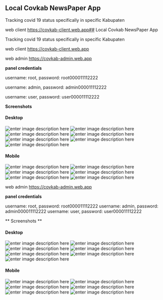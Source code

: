 ## Local Covkab NewsPaper App 

Tracking covid 19 status specifically in specific Kabupaten

web client https://covkab-client.web.app## Local Covkab NewsPaper App 

Tracking covid 19 status specifically in specific Kabupaten

web client https://covkab-client.web.app

web admin https://covkab-admin.web.app

**panel credentials**

username: root, password: root000011112222

username: admin, password: admin000011112222

username: user, password: user000011112222


**Screenshots**

#### Desktop
![enter image description here](https://lh3.googleusercontent.com/db6EIVitI_N99QVbfJjQkIGcI8nX3NsMmHK9EkozX3sOMV8evQoutL7t9XH3zsuVIekNTB9o3RwPOdUSjO35IStWhmimZp2YaZ-5hC5mQPDvANQUnFTClHjOaUP0-olxwKTnTJE5l1eDPSXzdgZLwiK8-CDJKRl4GLjxJMV3HTX8P5ZwE6FtwkacNLQZPzlVyh5cZYSV6OoWgEOqb8aZRRQN54R-D_96oKfy2P3j1DEq3W2CtD8sKfSNjlbmCi5bS03tYQ0p1BG7qqrITCwlV3EwoS-RpFc2DbOacZwUc-MXvp26dJ5Y8nGZktwgm83QPPP0ACB48WU9sPAMCdxFQEzI43Rzaygyfrb5yR7BaZtV7lvOB8mvFiAM1cITob6bT3Wrdi9vlC0Lep29f_MPWXrDpShEFW6pDqMxOcnrA-Q0AK6TR70OuEx4BTR7QLHt8ixDApiO2bXPZAi0tVGZwz18lKFXs9X2fSwAy0X3T46KZaAJQscbVTgPGIFr2FbeDFHK5C9XzN9eyAIWBsJH73q65Yq2UB5HSQB30JhAFDK5PbE2sVJl69brKJnw1F4q5cT38xh7bX8Y1oykYspOY26W7A1tnRyBExcRFkjimO7I3riw4gCwvXjvaW-M4xLQD20tWZVlff6t0FCvh8JK1zdmAhYwfV89c9MJDmXApuRbgueta9eLbL9BUp5zfA=w1341-h611-no)
![enter image description here](https://lh3.googleusercontent.com/NxqnBrY9paMvJaIuBHfOAT_dPVJF6ijyaYdDotKCcHcprLAnLJn1nlw8g_q0HX3vrWgGexwELtXKA7-40TolOlkE51K6uuFn4N3c68M59BaiCrBScuHGAonYBOHIhuyd9kmE7ph58AQS0HeHAr1o_LPWiRG0Ka85fDQ65nX8bmIKL07AI3vsizchWPDaYKAo_ZQxp6BvAqLsUmIZDsj4TU24HYP894l3psFbX02WRdswAWvz9UN2YdAbYjp8qEyp_IEzABjslKYNG7XmZ6RwVxQhXuX7SvaarHUJeQeenlZoVe1910aMJjGfsfy33e8G7DltqWRrADjh3riNz_KGSNR1Q6U4eKvAq5_CdzXZ6bLrnuOQ5Aimj3qtqVjDL4cRf5vukk6ziFw834mkh2VKjjesUbLBkHTC2O98_lLx7xB9u0c3q5cRq7RN9qvkgIsGwaERZhSXBJaUoBecpDx_fDe9UDkglAJow202VvMZLWnG_xS93iM0qIY2T5ydreI-nmzkcB2JIqYXx3bc6yly8yHUkGw_1WQiQVcYMGr-mquZl1Jw6hwh9z5sAG1nO0B_x9KsyQnee1O4GDbsd2HKk4ROHHdF0cgXOqDK8y3DLBQeK37DGuy_Qh5qNGSnvvfKLZgbGosACAwmgQcIOTNzDmB9yBnFjxOeddbjyh0Wk3d2B_cyKmhyS_MRPdSCiQ=w1350-h661-no)
![enter image description here](https://lh3.googleusercontent.com/BOOYNyOqjalSgWUHN15V-EsNmkxNcgzfN2uPhTgSKgqZvVpoTcVwxKWODSTQ-4OslHgRPDCWG6X-sJKVPOeWJTOyYkc-XsXbSDomfrpkEVIoARkrnd_6m0UarNRyo6SANim6kI_p5SBD6ER9k1mtbojqrQXqDihAe-UjgoB88QzzIgLADrHcT7gFcMIhupMpe2HUNYGgoaViQBrnfwRJi9OKs42uZmEQA8GgB3Y2R4WodP3t34sVuwSD4N28CWCUBaK9EvmGEEvte9IxLlrxX2yC4md87ZLpd5fnnTpFWFnFx4hMQRT3F9XJbBI1ku_bCFTNQUbzSd6kUpQw-WPrhauTEA8JYoXbV4We3wPF1vsirVK0kLzYxp_XMZfwWuuTERzmauQdPyuay_7GeKu5kmqTJ1hBk568NZNP5wqErBv9Rcy37UvluT4lWcoOM3bhPXgHHuQzRRa4PlxATOKZi8aXd70xri_CiUIGmJe6koGsT2yGRa9NAYBEFSYB5PKL7kyZCW4y_xahhHiH8sg0ecnv6p3-RNKaI-2H48imbQM_iFrG8MExJpnvZdzMhZf7eD_AhUQPRDHpBfTdIvAeNOIz7uGfWKmwwRby-F1XAfEXSzqqbS4n42LHiv2vzSitPgdIQCeDzb4HjGnKBoSkKNyNMVDZCo_ekLvBLTcxyBnA2pVZjb0VGVT3Mnd6kw=w1353-h634-no)
![enter image description here](https://lh3.googleusercontent.com/MoyUmMLHKsRhhyeBtgyo4kWHBpqeHHId_J9MXio3oY-7vfDGI-mF7WcwTfP_rlrizVqtEVhVWKk3Ym0fuxd6j16uGZqBwP8m8RdkpfmpeqXf-WsQcmEIckctNrC52QJ_Lvx7Iot5BKc8kGl2GTJgAv4ZmHMIvTI4KCwMxaMXgDn81ijBNKBno80CJLSxM4tPVqIvMPfbn3Rr0jDGnt9FqubC6pLebhd6k_MY7A_MiKOolquHkpNNoaJyN8Xb559fJoXBxkD-Gp0PSU9RSBQBQuqo2K-JzFuV4p5DNRbq1w_VUrebb04a-C2WxMowYO1TbYYkshF9H89YUU50YVHsR81_PTj0vRckQCrqrUSKHcog4J_WDG2ZytWyKTpvpIXN-1KoUq28P79cynf7mxmgo6QrX8d9EP-t5JYdgPSsqbYgnhvI2NA1sS3Ed_VAVLzLmzS_-9NJPmerNABkgXGR4XPyPVB1dVRxYmlKa3S1H-jb_BkjxvvAkbZ3vZwDRQYRlZLAWG9JbA10h4VpSlZ4NtzVEbG_WWXxdI9RB-GYYSzGT7zX4AnXVH2bi1T8c4x6lPmP0BjgXLg7DwNUunuGS_7v2pYN5MOUjgnbdr7PoYEUis1mZR3yrA_J9Tj4u-IxRBF0OX7vVboqH3OI9H0CgPu8si7Ffu2svDWbO8EhNg1_95yaEvZlH2iCzJDnmQ=w1356-h627-no)
![enter image description here](https://lh3.googleusercontent.com/kbcqi2Ud9Nw9Kn5Yb1Z7SLvptD-R2aeqhq1PtL4cvhCvZ9uRLwErxwU1jj3m877-JAlSdFZgqTn-jZBAKz9JfcFDczjL1VIa5VGFeBBnI6_dCfiKAyhniCKzNlDDCCyHbhHsgADviFoKyTOUBLWZmV8ictbrMqz1nCk50zXPtEaszdQer1ns8qBv4_Tn7kubO8-ayTzbBs8RwlNy2Im3QmRwg5ScU2ieW9zK2LmzDhYoXV-qnLBej7oBdvC3HoqSoJBC5kaI4KHRjQqZv4IABEsj3GtZW5W2czumGNNqCrp-KlnoNLT5vOzLfftWwGbpWxp182nPZhe3HOzXBR2aakFB-eeuiUW3cw6xz-0JMIuh2CMc1B5REzQ1XpawY9ouezb_LlFYC0OpeK4IRjkyX_S4NquQ9vwUlP_eAghynLjRQqtLcbd7l6DUEf7vmYau1JckXcT_XAcpK3-uAcmjIDXlGT3t2LRHLkKhxB46qwET7oAbePbLfoIZg_wpMTzu9ZuGZ7fSY9pbGxFWGxkSCDj8bfbdGxRRvihkcdJg_6-B-dQxQqxPywzw10YLDbnDbBdVECM4eP_OXAR9n6dtq7fXH4c-7IOrQwxa_TI1qlKnKnN_ZAa3qs8VixS4TCPLwoHQEsR01BjZ8TYIu3r42n7QwjScfONm2ecqAnb_dstiSTS8kggprdIR0YtGHQ=w1352-h507-no)
![enter image description here](https://lh3.googleusercontent.com/ZnBxj-63LY9gdWVdPWGZ3bABYKwwxXZ_wmJE79XMBwwAaJYl6NELkcBj9pKZ8wt1YAeWQp5djKhx8PZGx_giawJG-1RgQHFcvLwBzUrNVynSBfxtaeKA_PT0X2ISL85dOMjc48vkNvXwxYW3t1wdjWY7pBJ5959dnyQMg71ibZMVN0rirII_eQfAxCPYJwTGDroSfmULE78NlV4-JJewyLHfjrrPtolYrBcWKS1_t4b9rZt6vO7iBiqUsYBnHesc6dmBk-q8HU1CBjtb-3KFQ4kBFgE5-536adWxY7cPiyDiLGKFuNju3lqpVUXIr8mQ5OTTG5MzJ2AYur8tAhQRgBKKPaKpq8msGG_9b_3Z3fTdfkz1o9w8UcyRJGUkIJ64gjMkWDz2hPF-W3Bdj1wwa7un2PpLD24BIXlioqGZAfdu3WPvZ7E8Z29EDx9POasjAJ17iC-iO1OlUK8QOYZFWBPZVzxzGoFDnDr2zRhbHRfY10B8ClWpntCQTevVVZZZCFJQyuhv71b3TnvAMY0ZvLRJlQpuDjzJ0k3yLrJvxr5NtaPYBPn1VCzzCGQrIQigjEoLq2qr2cnrbggVFCv1jH_imQeQh-6ARAvzO3-BG49oepRs3R0N1-B4MvW8WyS-PwKwxU5HrrNZPWVFoaauPNuK6_hiV0OesUV1gCEqWeEsvqdPBmUfASlYS_VzHQ=w1361-h666-no)
![enter image description here](https://lh3.googleusercontent.com/bFV5347q4JuXMGNkxqMsLEYFD_qszZJwug3_T-wQZOBEAol1_TcWqdlhKQw8crMeullbn1_SUuh_UiSuMHYPWv_gT5Yv3S15Ed-_K4AJjSAJF5CVneGDCCUuSuuaibUMWD02joztpzmbGlq4xUKv6EbApCOaWXsw5uJXp40dHOX1DbiQBghq6aRRTDeo-FsU4GB8PjrMqhWe38aSC-kkB88KNM5Xtxmyl9lAtLIIgSH4xKZSEyBaQ55oGNr8pnnFXUxlX6iJDHfm9Tjb1yR1Mkw4JaGdbH0JrSTLWIiF-iLnFFe4hXkgBmT2wsK5eKS9exuivWpx0h_AX2ATDVE-HTHTU6fAvy7_CuyWzvNRLfbMX5-W6j4rzMDon2_nSCUDlzOYw10MmKccuv5iPXyOVCw3Mce2uzI0pgo0elBq-fZ-hHFAkv1BANZB4dk1yIvps8fanjtqdqgNDcNzI7yAl6WxkRYTxPaQYkLgx-em-rTSQBJasd0GMWbEnsf6wPVfW2jT7yTMBS8Rpy2SkZC01Y73b1ZWn52M0fUzFEb_NvXTk1x33KetADm5hgQHo4TQ9HXgMobpSYjDHoiULnKCdbaDmQeDSHVCmnu2g3h2aOiDbbTvSclQuGJ8J9cSBPM6bHzpW4SxFij2zyLlTdCJjKfV7FBCEQGBPkbimwnChxQUj19e2J81_mpzxDIJcg=w1326-h652-no)

#### Mobile
![enter image description here](https://lh3.googleusercontent.com/Pma68vNzaAIgKTIXjXYDgk9VVhqOBBD8Oo48eaSoKyzHlYH863kF7baEpXtmBnOuFLxNY8ZBWsLDspU6DgOIaR8VZ-ZJObm3U7ZEEHozUrVyx7pIwc6A7S2lTvHR0FwjOz3XPuxmSvOcgIFSo6krjd5TLT_rTq14SaS1mufA_ifaHNuWnfsgN5ctnGorf_27qtEMega7REX6-0gkaX83A_uSsffInna-ZqZrClcwSorye7C-v4aC2IM5YiMgsduGb7RlcEbU5Dty3pFu1N5kcCkXrxOlX1T666sbTCaViO6cL-enjE7n1kwVLufk83u4ssdgcWWrY0XDZ4wlV4j70dGIjt-kXscPrI3pXP55L9PYkTPbrVnPuP4SgjfbjITSMn8tE4sW6i9A9CHZBRFL5GvPXbiBnBCSamG0M623H25QOPHPrze02XObw9cXE438YcR282itb27nA7dCrtRm11RMyEbO-UcK9a_Bc7yG4Z065pbY0eBCWX5V0eiiOdcjaA3bc3ZwvHrMzWYO8jcMM2KcoYugROGOR_-HSp03USKZCyNc4xZBC0cUdGRHNdUUxUtO6CGlMssHolxy_FWVUAhuSMqudGLaU_p7sEBnlmJBbY1Cas6dxAodyJiUipPw-cxMXFuO4EIoOmmfht8ouob71ZHQwLMqkpfHcCPFs96uK_ti1jrpR2lPv7fuqA=w325-h564-no)
![enter image description here](https://lh3.googleusercontent.com/dLkqoVIQGV1HPNBCc9YG4GNsuc34hPpx6qhC6_Q-u5l1bE4Jhvq6YzJZJ2T_pNmKDtCZK5E8TCz1iWxPCu80dbeZSDhRNmC_wpRW9UkywJtSCi36msPJerh2P0pk1tWuRhYPBY7G_HyrGMaZuxDXEJ8aaFmddGGm3X13nQZgWYcTkCoz61fUtUbHmipQiVOTHcIO9N64XREcLAKzStDSRbYFHR4pve34fz7ev3Ne5X8FTFtq3l3HiRLkmd3Q3DiTWQfxgZsjJTSKp83nHRYQsAqlqWI8rMcHC3c4EUy472Vskc-zoJXBy4ogSXuUsD80IsO3to8lRU8riNLtIVdIMdbXEFQgtl7zKFT4gwM-YC-kGbz-k96RMexUb7JbZbq3kcbR7R8V9D688lXKXL-MH1t3PP_KfO9vW21DQdxbSytmSE252wYBd5F3s_gx-FU_TvpEtd0xBikM3sie2RrZZuTtuX1rgxTwKw6XeSVm3NrSO_COeiQJs6a2OeR-XTk4J9J5_z1EEPzWgF7qvzzTYH-cJFGR9fsp2Y6kblA22trSXV64dF9LjXCrmDtPcYrGACPLNlfoZwuNm9e-rfL2ZOKh1pg5EWoiBJXoeB2zAEdclcdu5BNvmIKUuwEXyFBtf3OcO5K_Xv-MzlDc1M_KB16hl65i9H39rL7Op4J9vVmqJeBQF-QP9GDQ0lAVog=w330-h581-no)
![enter image description here](https://lh3.googleusercontent.com/CcOxr3CdiZ53vSpDi7sbolVjxU0BTWLYBhTQ1Ra0Ggc3k7D7DCMopBvS2nIvzQL24afVmX5wD2sBu8OdR-Ru9riBMJ5v39BhqVCz0WEU2mFrFMquJSpfB9eA0HLuVODdkoJi31jcfqgs1zul_tEM9OTpHLAFLUZSUyOnnTZOb3CQXwBpoUflKhwkX1QVCdkKd2XJWPcMUWyugBDPEt5FoWEdoBn5tkKlTWqHgQ_Fp3UfveyDY_tA7r-ZyJZHmuJ--T7ba8q1vA69iN4gBJsoCIlAfzyKM6zjyGyk4_T7XSfqAyJCeTiEcsZIGUtNhO8jbx1M-009tV85a4_AGaB3-nFmNmwZptG3HXyhCKrR6uw1S8jjvmc6pn8TPjHJqKun1xXDaQK6HtaSx8_BlaOsqiATUjcpnvClRzRUh2LVL13z-FPouboo_UHoKqb3m3pGdG9YioezovnwY3hj2tKZKT8F9znn33Vxv5q8vvp38NvRV6qlzYRkgszqnxqmXtDfDtEXHnseHjN5agHg3DKWzGIEbIVaJo4oWQYzTrcf1Awzi5N5TDSYUt1nS2DmSnTiDXDnuDPWMT_Lr9-LrLly0EDJ1M8E9YgwehS3ldSjpOlPIU5nMUpvZafOLXYatbwJ0anwd7auHCDBjKK1XqQRcTjouBde3AY1A5Ixi47Mr8vqV1ajsW3BEAmJx8EbrQ=w327-h581-no)
![enter image description here](https://lh3.googleusercontent.com/qDilbA14y_v9r92RNQsyuqeyTK2IZLet4ZEGMMIC-LiyG2Sy0r2xXm-XpLvw-jE3IHquC-6mxquoCBP0CSmKDLXrYWn7rlS-ZjgL_oRm4gLbUXMfdZoAke4Kyv3SLmyJVdaTcMuw2yBwhORQ4ZJ7qyaLxdlQvHTeWx5knhHQ1TqBkk3YgJ7YZhDb209tdYWiKeLkFFsENquXFvu0bF0_1wRgir-XrkHYLf6ghfu-rkvhgv5YF69Pe2_fuysy0pVSncwTLgOkApgUB92qWpn-2_Aju60dIWB7Ve8HrsWsJiDvlEgKkiWYJgXxj1FjbEL1Xc1-2-7UKITzsIyyN-Ox_xLw3aVZ1HTrGaKZUNWIdwpYD6UBzrRXQnmmyeGhotmGj3E_TjsQidSxbZAj3XVSCht93hcbShNxKexcQcBDbOPxHJlQYVs4fnnF7wp6w_lb5VTpCN_KA4ei6hCkANPOKrZC2h2WM3ls7huI87FNLndR7o8dVrHjuRdy_VVV0f0Ql1YlENZ3juHq__KOxFZZi7PMLeu075CYvCRG2l74h3REt-ZoOU-4OXzCw975BCOYs3APLESniI5Wn13cKdPGQDIQ9yxz801u1cHKAiWK1-KQRgOu26aZjrGYluo6QHw2BQ2bl0AnDJUrZgf8VzyMep8MXwUCeaR3Zc8OSSWmg2iacEp1G2pabvNFzscHgA=w323-h578-no)
![enter image description here](https://lh3.googleusercontent.com/JcT9ZAJGGnJ2C1aW4GUpdUBLDfPVVDNKYgKb_NwbJyhT6ct2vtUBtcv-OYpKYNpQnRYKp5jofy2VSRMoXMKr6-FHs2D0d86hk7QJObNeKAHEnARSK1_ay7h3fheLm-Wy2fsWFCkx-KESqFCE5rrAD_OBgpbGENywIiHfGjE1O4R-TFYC-cWWYGs9Va3GQFOkuRhz3-I0xiBj2ok-B1mFkBGSHiyVeqoZKFJEzKwFjgytQVFLS3SxIbrhGaGR0g-8NsPd5tnK4ch4AJmqTXiPYaNS2qnjOmo-9NZ8wvzFMn8lBCR-uhy2AGI5I0GjtF5zZg38GNPjqE1Hc6-CGkS1KABlUuqLsU_O0qJNGMqD3kPTlTEOd36cMubLr35RYKbUolrFDKARX_eKO_mUhyL9_L7dif7ojUSoZc-TfQaGGhMqXq7X6zdj8QA66MiJ3stxKU8L397jV-HRy1FsaDtib1nBIvY8Ucgc4NrpyF308YygY00nd66CYlDTeXmF9bIrOIVgk3yL-2ajHA0t0_mGLnUNOzNwkDm9AMg66nM4u-UEoTZPDMjWydGrvybYby8R0XHPbjOxsPvwjpgM_IeIlo5feEatud7r_Y6h_SytJUOSGQx5H-21-RtdL-RiJ3KFwmEzmpbeMzjOe-ouMmImzIKmE7Olc_CHllmUZtE1guiQhQYlgozSQIxiDiuP-w=w321-h576-no)
![enter image description here](https://lh3.googleusercontent.com/B0RRUyXwBvR1oOKMRVVBbR9YV-4KtGZxnxWYl34eAEw0m_XPkvF-1JC3H3G0sbdHPSNCOZeeJ-yKsmqRknoSLZxF-cZLnWTepS1DdkwqJrVw-eMo-nMiA2jJsi5d8dqUJhYB_aGoPAHJxqWLDXO2TKHrH4Vshp-a9N7hAANM5add5ocya7574dI0HnPQpLHWu6L7roDIKaJrPN2oTpVrVIzw5FQk1zRerC7Lpi1Kcg9Rwi8q5tFqktl05sswCNkGMEiu8b165YgBBJKvH1GI_lRVJyWH4HPVDAmFydvg726kNr67QSJUgyLHDCjJEsN8ZRJa00mKbec9UdPgTSDn3sSzJosL5n0LZ3ePAzXntMuFGVBj0e3R8PxyItL2At9AnQKB0971AMsvIBrXQWXpEyzyV_yvmD3ZGE6Hp_ubtwyJVYmkKEXNIebvJO8i5b_3TAXzbVIv_4AyxOGX3izC5Bp8QlEm143tjyYsQm6rt7bEBd4NCLA7y_sd6G82afCdWLlKGPtPxB12dbaRPPzCWJk69TvysuCRpo1HeiKkS_9GxRErUrW6iexW4eYmcmt8CK6j-bjGux1qwl_rkJBzki_KVFjC1KSVnaUtJJH9I4I5o1lhYIpOU7sZU3JJoPlx0sj0Sv9Zyha5UcmR5O94e52vgpnog0QWuixRnu5EFuaTVfrtYuS5uc3OO7d4ZQ=w322-h566-no)



web admin https://covkab-admin.web.app

**panel credentials**

username: root, password: root000011112222
username: admin, password: admin000011112222
username: user, password: user000011112222

** Screenshots **
#### Desktop
![enter image description here](https://lh3.googleusercontent.com/db6EIVitI_N99QVbfJjQkIGcI8nX3NsMmHK9EkozX3sOMV8evQoutL7t9XH3zsuVIekNTB9o3RwPOdUSjO35IStWhmimZp2YaZ-5hC5mQPDvANQUnFTClHjOaUP0-olxwKTnTJE5l1eDPSXzdgZLwiK8-CDJKRl4GLjxJMV3HTX8P5ZwE6FtwkacNLQZPzlVyh5cZYSV6OoWgEOqb8aZRRQN54R-D_96oKfy2P3j1DEq3W2CtD8sKfSNjlbmCi5bS03tYQ0p1BG7qqrITCwlV3EwoS-RpFc2DbOacZwUc-MXvp26dJ5Y8nGZktwgm83QPPP0ACB48WU9sPAMCdxFQEzI43Rzaygyfrb5yR7BaZtV7lvOB8mvFiAM1cITob6bT3Wrdi9vlC0Lep29f_MPWXrDpShEFW6pDqMxOcnrA-Q0AK6TR70OuEx4BTR7QLHt8ixDApiO2bXPZAi0tVGZwz18lKFXs9X2fSwAy0X3T46KZaAJQscbVTgPGIFr2FbeDFHK5C9XzN9eyAIWBsJH73q65Yq2UB5HSQB30JhAFDK5PbE2sVJl69brKJnw1F4q5cT38xh7bX8Y1oykYspOY26W7A1tnRyBExcRFkjimO7I3riw4gCwvXjvaW-M4xLQD20tWZVlff6t0FCvh8JK1zdmAhYwfV89c9MJDmXApuRbgueta9eLbL9BUp5zfA=w1341-h611-no)
![enter image description here](https://lh3.googleusercontent.com/NxqnBrY9paMvJaIuBHfOAT_dPVJF6ijyaYdDotKCcHcprLAnLJn1nlw8g_q0HX3vrWgGexwELtXKA7-40TolOlkE51K6uuFn4N3c68M59BaiCrBScuHGAonYBOHIhuyd9kmE7ph58AQS0HeHAr1o_LPWiRG0Ka85fDQ65nX8bmIKL07AI3vsizchWPDaYKAo_ZQxp6BvAqLsUmIZDsj4TU24HYP894l3psFbX02WRdswAWvz9UN2YdAbYjp8qEyp_IEzABjslKYNG7XmZ6RwVxQhXuX7SvaarHUJeQeenlZoVe1910aMJjGfsfy33e8G7DltqWRrADjh3riNz_KGSNR1Q6U4eKvAq5_CdzXZ6bLrnuOQ5Aimj3qtqVjDL4cRf5vukk6ziFw834mkh2VKjjesUbLBkHTC2O98_lLx7xB9u0c3q5cRq7RN9qvkgIsGwaERZhSXBJaUoBecpDx_fDe9UDkglAJow202VvMZLWnG_xS93iM0qIY2T5ydreI-nmzkcB2JIqYXx3bc6yly8yHUkGw_1WQiQVcYMGr-mquZl1Jw6hwh9z5sAG1nO0B_x9KsyQnee1O4GDbsd2HKk4ROHHdF0cgXOqDK8y3DLBQeK37DGuy_Qh5qNGSnvvfKLZgbGosACAwmgQcIOTNzDmB9yBnFjxOeddbjyh0Wk3d2B_cyKmhyS_MRPdSCiQ=w1350-h661-no)
![enter image description here](https://lh3.googleusercontent.com/BOOYNyOqjalSgWUHN15V-EsNmkxNcgzfN2uPhTgSKgqZvVpoTcVwxKWODSTQ-4OslHgRPDCWG6X-sJKVPOeWJTOyYkc-XsXbSDomfrpkEVIoARkrnd_6m0UarNRyo6SANim6kI_p5SBD6ER9k1mtbojqrQXqDihAe-UjgoB88QzzIgLADrHcT7gFcMIhupMpe2HUNYGgoaViQBrnfwRJi9OKs42uZmEQA8GgB3Y2R4WodP3t34sVuwSD4N28CWCUBaK9EvmGEEvte9IxLlrxX2yC4md87ZLpd5fnnTpFWFnFx4hMQRT3F9XJbBI1ku_bCFTNQUbzSd6kUpQw-WPrhauTEA8JYoXbV4We3wPF1vsirVK0kLzYxp_XMZfwWuuTERzmauQdPyuay_7GeKu5kmqTJ1hBk568NZNP5wqErBv9Rcy37UvluT4lWcoOM3bhPXgHHuQzRRa4PlxATOKZi8aXd70xri_CiUIGmJe6koGsT2yGRa9NAYBEFSYB5PKL7kyZCW4y_xahhHiH8sg0ecnv6p3-RNKaI-2H48imbQM_iFrG8MExJpnvZdzMhZf7eD_AhUQPRDHpBfTdIvAeNOIz7uGfWKmwwRby-F1XAfEXSzqqbS4n42LHiv2vzSitPgdIQCeDzb4HjGnKBoSkKNyNMVDZCo_ekLvBLTcxyBnA2pVZjb0VGVT3Mnd6kw=w1353-h634-no)
![enter image description here](https://lh3.googleusercontent.com/MoyUmMLHKsRhhyeBtgyo4kWHBpqeHHId_J9MXio3oY-7vfDGI-mF7WcwTfP_rlrizVqtEVhVWKk3Ym0fuxd6j16uGZqBwP8m8RdkpfmpeqXf-WsQcmEIckctNrC52QJ_Lvx7Iot5BKc8kGl2GTJgAv4ZmHMIvTI4KCwMxaMXgDn81ijBNKBno80CJLSxM4tPVqIvMPfbn3Rr0jDGnt9FqubC6pLebhd6k_MY7A_MiKOolquHkpNNoaJyN8Xb559fJoXBxkD-Gp0PSU9RSBQBQuqo2K-JzFuV4p5DNRbq1w_VUrebb04a-C2WxMowYO1TbYYkshF9H89YUU50YVHsR81_PTj0vRckQCrqrUSKHcog4J_WDG2ZytWyKTpvpIXN-1KoUq28P79cynf7mxmgo6QrX8d9EP-t5JYdgPSsqbYgnhvI2NA1sS3Ed_VAVLzLmzS_-9NJPmerNABkgXGR4XPyPVB1dVRxYmlKa3S1H-jb_BkjxvvAkbZ3vZwDRQYRlZLAWG9JbA10h4VpSlZ4NtzVEbG_WWXxdI9RB-GYYSzGT7zX4AnXVH2bi1T8c4x6lPmP0BjgXLg7DwNUunuGS_7v2pYN5MOUjgnbdr7PoYEUis1mZR3yrA_J9Tj4u-IxRBF0OX7vVboqH3OI9H0CgPu8si7Ffu2svDWbO8EhNg1_95yaEvZlH2iCzJDnmQ=w1356-h627-no)
![enter image description here](https://lh3.googleusercontent.com/kbcqi2Ud9Nw9Kn5Yb1Z7SLvptD-R2aeqhq1PtL4cvhCvZ9uRLwErxwU1jj3m877-JAlSdFZgqTn-jZBAKz9JfcFDczjL1VIa5VGFeBBnI6_dCfiKAyhniCKzNlDDCCyHbhHsgADviFoKyTOUBLWZmV8ictbrMqz1nCk50zXPtEaszdQer1ns8qBv4_Tn7kubO8-ayTzbBs8RwlNy2Im3QmRwg5ScU2ieW9zK2LmzDhYoXV-qnLBej7oBdvC3HoqSoJBC5kaI4KHRjQqZv4IABEsj3GtZW5W2czumGNNqCrp-KlnoNLT5vOzLfftWwGbpWxp182nPZhe3HOzXBR2aakFB-eeuiUW3cw6xz-0JMIuh2CMc1B5REzQ1XpawY9ouezb_LlFYC0OpeK4IRjkyX_S4NquQ9vwUlP_eAghynLjRQqtLcbd7l6DUEf7vmYau1JckXcT_XAcpK3-uAcmjIDXlGT3t2LRHLkKhxB46qwET7oAbePbLfoIZg_wpMTzu9ZuGZ7fSY9pbGxFWGxkSCDj8bfbdGxRRvihkcdJg_6-B-dQxQqxPywzw10YLDbnDbBdVECM4eP_OXAR9n6dtq7fXH4c-7IOrQwxa_TI1qlKnKnN_ZAa3qs8VixS4TCPLwoHQEsR01BjZ8TYIu3r42n7QwjScfONm2ecqAnb_dstiSTS8kggprdIR0YtGHQ=w1352-h507-no)
![enter image description here](https://lh3.googleusercontent.com/ZnBxj-63LY9gdWVdPWGZ3bABYKwwxXZ_wmJE79XMBwwAaJYl6NELkcBj9pKZ8wt1YAeWQp5djKhx8PZGx_giawJG-1RgQHFcvLwBzUrNVynSBfxtaeKA_PT0X2ISL85dOMjc48vkNvXwxYW3t1wdjWY7pBJ5959dnyQMg71ibZMVN0rirII_eQfAxCPYJwTGDroSfmULE78NlV4-JJewyLHfjrrPtolYrBcWKS1_t4b9rZt6vO7iBiqUsYBnHesc6dmBk-q8HU1CBjtb-3KFQ4kBFgE5-536adWxY7cPiyDiLGKFuNju3lqpVUXIr8mQ5OTTG5MzJ2AYur8tAhQRgBKKPaKpq8msGG_9b_3Z3fTdfkz1o9w8UcyRJGUkIJ64gjMkWDz2hPF-W3Bdj1wwa7un2PpLD24BIXlioqGZAfdu3WPvZ7E8Z29EDx9POasjAJ17iC-iO1OlUK8QOYZFWBPZVzxzGoFDnDr2zRhbHRfY10B8ClWpntCQTevVVZZZCFJQyuhv71b3TnvAMY0ZvLRJlQpuDjzJ0k3yLrJvxr5NtaPYBPn1VCzzCGQrIQigjEoLq2qr2cnrbggVFCv1jH_imQeQh-6ARAvzO3-BG49oepRs3R0N1-B4MvW8WyS-PwKwxU5HrrNZPWVFoaauPNuK6_hiV0OesUV1gCEqWeEsvqdPBmUfASlYS_VzHQ=w1361-h666-no)
![enter image description here](https://lh3.googleusercontent.com/bFV5347q4JuXMGNkxqMsLEYFD_qszZJwug3_T-wQZOBEAol1_TcWqdlhKQw8crMeullbn1_SUuh_UiSuMHYPWv_gT5Yv3S15Ed-_K4AJjSAJF5CVneGDCCUuSuuaibUMWD02joztpzmbGlq4xUKv6EbApCOaWXsw5uJXp40dHOX1DbiQBghq6aRRTDeo-FsU4GB8PjrMqhWe38aSC-kkB88KNM5Xtxmyl9lAtLIIgSH4xKZSEyBaQ55oGNr8pnnFXUxlX6iJDHfm9Tjb1yR1Mkw4JaGdbH0JrSTLWIiF-iLnFFe4hXkgBmT2wsK5eKS9exuivWpx0h_AX2ATDVE-HTHTU6fAvy7_CuyWzvNRLfbMX5-W6j4rzMDon2_nSCUDlzOYw10MmKccuv5iPXyOVCw3Mce2uzI0pgo0elBq-fZ-hHFAkv1BANZB4dk1yIvps8fanjtqdqgNDcNzI7yAl6WxkRYTxPaQYkLgx-em-rTSQBJasd0GMWbEnsf6wPVfW2jT7yTMBS8Rpy2SkZC01Y73b1ZWn52M0fUzFEb_NvXTk1x33KetADm5hgQHo4TQ9HXgMobpSYjDHoiULnKCdbaDmQeDSHVCmnu2g3h2aOiDbbTvSclQuGJ8J9cSBPM6bHzpW4SxFij2zyLlTdCJjKfV7FBCEQGBPkbimwnChxQUj19e2J81_mpzxDIJcg=w1326-h652-no)

#### Mobile
![enter image description here](https://lh3.googleusercontent.com/Pma68vNzaAIgKTIXjXYDgk9VVhqOBBD8Oo48eaSoKyzHlYH863kF7baEpXtmBnOuFLxNY8ZBWsLDspU6DgOIaR8VZ-ZJObm3U7ZEEHozUrVyx7pIwc6A7S2lTvHR0FwjOz3XPuxmSvOcgIFSo6krjd5TLT_rTq14SaS1mufA_ifaHNuWnfsgN5ctnGorf_27qtEMega7REX6-0gkaX83A_uSsffInna-ZqZrClcwSorye7C-v4aC2IM5YiMgsduGb7RlcEbU5Dty3pFu1N5kcCkXrxOlX1T666sbTCaViO6cL-enjE7n1kwVLufk83u4ssdgcWWrY0XDZ4wlV4j70dGIjt-kXscPrI3pXP55L9PYkTPbrVnPuP4SgjfbjITSMn8tE4sW6i9A9CHZBRFL5GvPXbiBnBCSamG0M623H25QOPHPrze02XObw9cXE438YcR282itb27nA7dCrtRm11RMyEbO-UcK9a_Bc7yG4Z065pbY0eBCWX5V0eiiOdcjaA3bc3ZwvHrMzWYO8jcMM2KcoYugROGOR_-HSp03USKZCyNc4xZBC0cUdGRHNdUUxUtO6CGlMssHolxy_FWVUAhuSMqudGLaU_p7sEBnlmJBbY1Cas6dxAodyJiUipPw-cxMXFuO4EIoOmmfht8ouob71ZHQwLMqkpfHcCPFs96uK_ti1jrpR2lPv7fuqA=w325-h564-no)
![enter image description here](https://lh3.googleusercontent.com/dLkqoVIQGV1HPNBCc9YG4GNsuc34hPpx6qhC6_Q-u5l1bE4Jhvq6YzJZJ2T_pNmKDtCZK5E8TCz1iWxPCu80dbeZSDhRNmC_wpRW9UkywJtSCi36msPJerh2P0pk1tWuRhYPBY7G_HyrGMaZuxDXEJ8aaFmddGGm3X13nQZgWYcTkCoz61fUtUbHmipQiVOTHcIO9N64XREcLAKzStDSRbYFHR4pve34fz7ev3Ne5X8FTFtq3l3HiRLkmd3Q3DiTWQfxgZsjJTSKp83nHRYQsAqlqWI8rMcHC3c4EUy472Vskc-zoJXBy4ogSXuUsD80IsO3to8lRU8riNLtIVdIMdbXEFQgtl7zKFT4gwM-YC-kGbz-k96RMexUb7JbZbq3kcbR7R8V9D688lXKXL-MH1t3PP_KfO9vW21DQdxbSytmSE252wYBd5F3s_gx-FU_TvpEtd0xBikM3sie2RrZZuTtuX1rgxTwKw6XeSVm3NrSO_COeiQJs6a2OeR-XTk4J9J5_z1EEPzWgF7qvzzTYH-cJFGR9fsp2Y6kblA22trSXV64dF9LjXCrmDtPcYrGACPLNlfoZwuNm9e-rfL2ZOKh1pg5EWoiBJXoeB2zAEdclcdu5BNvmIKUuwEXyFBtf3OcO5K_Xv-MzlDc1M_KB16hl65i9H39rL7Op4J9vVmqJeBQF-QP9GDQ0lAVog=w330-h581-no)
![enter image description here](https://lh3.googleusercontent.com/CcOxr3CdiZ53vSpDi7sbolVjxU0BTWLYBhTQ1Ra0Ggc3k7D7DCMopBvS2nIvzQL24afVmX5wD2sBu8OdR-Ru9riBMJ5v39BhqVCz0WEU2mFrFMquJSpfB9eA0HLuVODdkoJi31jcfqgs1zul_tEM9OTpHLAFLUZSUyOnnTZOb3CQXwBpoUflKhwkX1QVCdkKd2XJWPcMUWyugBDPEt5FoWEdoBn5tkKlTWqHgQ_Fp3UfveyDY_tA7r-ZyJZHmuJ--T7ba8q1vA69iN4gBJsoCIlAfzyKM6zjyGyk4_T7XSfqAyJCeTiEcsZIGUtNhO8jbx1M-009tV85a4_AGaB3-nFmNmwZptG3HXyhCKrR6uw1S8jjvmc6pn8TPjHJqKun1xXDaQK6HtaSx8_BlaOsqiATUjcpnvClRzRUh2LVL13z-FPouboo_UHoKqb3m3pGdG9YioezovnwY3hj2tKZKT8F9znn33Vxv5q8vvp38NvRV6qlzYRkgszqnxqmXtDfDtEXHnseHjN5agHg3DKWzGIEbIVaJo4oWQYzTrcf1Awzi5N5TDSYUt1nS2DmSnTiDXDnuDPWMT_Lr9-LrLly0EDJ1M8E9YgwehS3ldSjpOlPIU5nMUpvZafOLXYatbwJ0anwd7auHCDBjKK1XqQRcTjouBde3AY1A5Ixi47Mr8vqV1ajsW3BEAmJx8EbrQ=w327-h581-no)
![enter image description here](https://lh3.googleusercontent.com/qDilbA14y_v9r92RNQsyuqeyTK2IZLet4ZEGMMIC-LiyG2Sy0r2xXm-XpLvw-jE3IHquC-6mxquoCBP0CSmKDLXrYWn7rlS-ZjgL_oRm4gLbUXMfdZoAke4Kyv3SLmyJVdaTcMuw2yBwhORQ4ZJ7qyaLxdlQvHTeWx5knhHQ1TqBkk3YgJ7YZhDb209tdYWiKeLkFFsENquXFvu0bF0_1wRgir-XrkHYLf6ghfu-rkvhgv5YF69Pe2_fuysy0pVSncwTLgOkApgUB92qWpn-2_Aju60dIWB7Ve8HrsWsJiDvlEgKkiWYJgXxj1FjbEL1Xc1-2-7UKITzsIyyN-Ox_xLw3aVZ1HTrGaKZUNWIdwpYD6UBzrRXQnmmyeGhotmGj3E_TjsQidSxbZAj3XVSCht93hcbShNxKexcQcBDbOPxHJlQYVs4fnnF7wp6w_lb5VTpCN_KA4ei6hCkANPOKrZC2h2WM3ls7huI87FNLndR7o8dVrHjuRdy_VVV0f0Ql1YlENZ3juHq__KOxFZZi7PMLeu075CYvCRG2l74h3REt-ZoOU-4OXzCw975BCOYs3APLESniI5Wn13cKdPGQDIQ9yxz801u1cHKAiWK1-KQRgOu26aZjrGYluo6QHw2BQ2bl0AnDJUrZgf8VzyMep8MXwUCeaR3Zc8OSSWmg2iacEp1G2pabvNFzscHgA=w323-h578-no)
![enter image description here](https://lh3.googleusercontent.com/JcT9ZAJGGnJ2C1aW4GUpdUBLDfPVVDNKYgKb_NwbJyhT6ct2vtUBtcv-OYpKYNpQnRYKp5jofy2VSRMoXMKr6-FHs2D0d86hk7QJObNeKAHEnARSK1_ay7h3fheLm-Wy2fsWFCkx-KESqFCE5rrAD_OBgpbGENywIiHfGjE1O4R-TFYC-cWWYGs9Va3GQFOkuRhz3-I0xiBj2ok-B1mFkBGSHiyVeqoZKFJEzKwFjgytQVFLS3SxIbrhGaGR0g-8NsPd5tnK4ch4AJmqTXiPYaNS2qnjOmo-9NZ8wvzFMn8lBCR-uhy2AGI5I0GjtF5zZg38GNPjqE1Hc6-CGkS1KABlUuqLsU_O0qJNGMqD3kPTlTEOd36cMubLr35RYKbUolrFDKARX_eKO_mUhyL9_L7dif7ojUSoZc-TfQaGGhMqXq7X6zdj8QA66MiJ3stxKU8L397jV-HRy1FsaDtib1nBIvY8Ucgc4NrpyF308YygY00nd66CYlDTeXmF9bIrOIVgk3yL-2ajHA0t0_mGLnUNOzNwkDm9AMg66nM4u-UEoTZPDMjWydGrvybYby8R0XHPbjOxsPvwjpgM_IeIlo5feEatud7r_Y6h_SytJUOSGQx5H-21-RtdL-RiJ3KFwmEzmpbeMzjOe-ouMmImzIKmE7Olc_CHllmUZtE1guiQhQYlgozSQIxiDiuP-w=w321-h576-no)
![enter image description here](https://lh3.googleusercontent.com/B0RRUyXwBvR1oOKMRVVBbR9YV-4KtGZxnxWYl34eAEw0m_XPkvF-1JC3H3G0sbdHPSNCOZeeJ-yKsmqRknoSLZxF-cZLnWTepS1DdkwqJrVw-eMo-nMiA2jJsi5d8dqUJhYB_aGoPAHJxqWLDXO2TKHrH4Vshp-a9N7hAANM5add5ocya7574dI0HnPQpLHWu6L7roDIKaJrPN2oTpVrVIzw5FQk1zRerC7Lpi1Kcg9Rwi8q5tFqktl05sswCNkGMEiu8b165YgBBJKvH1GI_lRVJyWH4HPVDAmFydvg726kNr67QSJUgyLHDCjJEsN8ZRJa00mKbec9UdPgTSDn3sSzJosL5n0LZ3ePAzXntMuFGVBj0e3R8PxyItL2At9AnQKB0971AMsvIBrXQWXpEyzyV_yvmD3ZGE6Hp_ubtwyJVYmkKEXNIebvJO8i5b_3TAXzbVIv_4AyxOGX3izC5Bp8QlEm143tjyYsQm6rt7bEBd4NCLA7y_sd6G82afCdWLlKGPtPxB12dbaRPPzCWJk69TvysuCRpo1HeiKkS_9GxRErUrW6iexW4eYmcmt8CK6j-bjGux1qwl_rkJBzki_KVFjC1KSVnaUtJJH9I4I5o1lhYIpOU7sZU3JJoPlx0sj0Sv9Zyha5UcmR5O94e52vgpnog0QWuixRnu5EFuaTVfrtYuS5uc3OO7d4ZQ=w322-h566-no)


